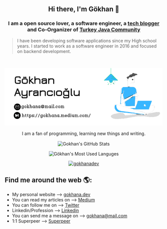 
<h2 align="center"> Hi there, I'm Gökhan 👋 </h2>

<h3 align="center"> 
I am  a open source lover, a software engineer, a <a href="https://gokhana.medium.com">tech blogger</a> and Co-Organizer of <a href="https://turkeyjava.com">Turkey Java Community</a>
 </h3>

>  I have been developing software applications since my High school years. I started to work as a software engineer in 2016 and focused on backend development.
<br />

<p align="center">

<img src="/aboutme.png" alt="G-khan software engineer and blogger" />
</p>

<p align="center"> I am a fan of programming, learning new things and writing.</p>


<p align="center">
<img align="center" src="https://github-readme-stats.vercel.app/api?username=g-khan&show_icons=true&locale=en&theme=github_dark" alt="Gokhan's GitHub Stats" /></p>

<p align="center"><img align="center" src="https://github-readme-stats.vercel.app/api/top-langs?username=g-khan&show_icons=true&locale=en&layout=compact&theme=github_dark" alt="Gökhan's Most Used Languges" /></p>


<p align="center"> <a href="https://twitter.com/gokhanadev" target="blank"><img src="https://img.shields.io/twitter/follow/gokhanadev?logo=twitter&style=for-the-badge" alt="gokhanadev" /></a> </p>

## Find me around the web 🌎:
- My personal website  ⟶  <a href="https://gokhana.dev/">gokhana.dev</a>
- You can read my articles on  ⟶  <a href="https://gokhana.medium.com/">Medium</a> 
- You can follow me on  ⟶  <a href="https://twitter.com/gokhanadev">Twitter</a>
- Linkedin/Profession  ⟶  <a href="https://www.linkedin.com/in/gokhanadev/">Linkedin</a> 
- You can send me a message on  ⟶  <a class="line" target="_blank" href="mailto:gkhan.a.06@gmail.com"> gokhana@mail.com</a>
- 1:1 Superpeer ⟶ [Superpeer](https://superpeer.com/gokhana)


